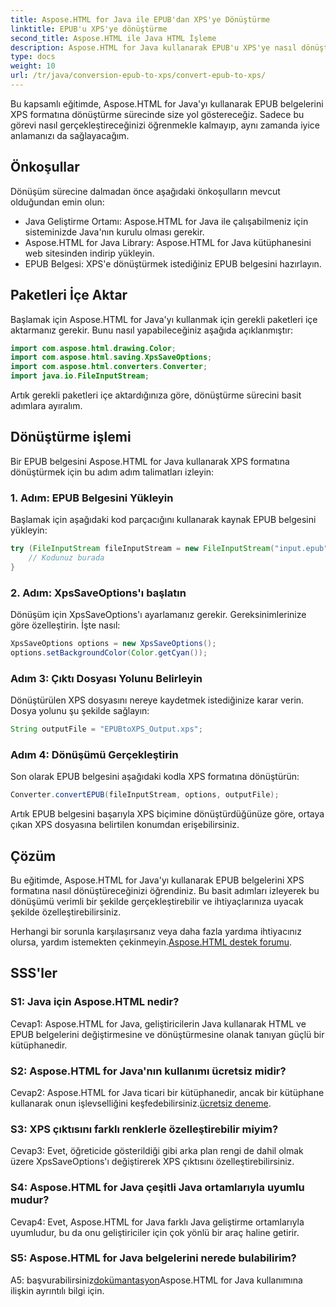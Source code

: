 ```yaml
---
title: Aspose.HTML for Java ile EPUB'dan XPS'ye Dönüştürme
linktitle: EPUB'u XPS'ye dönüştürme
second_title: Aspose.HTML ile Java HTML İşleme
description: Aspose.HTML for Java kullanarak EPUB'u XPS'ye nasıl dönüştüreceğinizi öğrenin. Kod örnekleri içeren adım adım kılavuz. Aspose.HTML'in yeteneklerini keşfedin.
type: docs
weight: 10
url: /tr/java/conversion-epub-to-xps/convert-epub-to-xps/
---
```

Bu kapsamlı eğitimde, Aspose.HTML for Java'yı kullanarak EPUB belgelerini XPS formatına dönüştürme sürecinde size yol göstereceğiz. Sadece bu görevi nasıl gerçekleştireceğinizi öğrenmekle kalmayıp, aynı zamanda iyice anlamanızı da sağlayacağım. 

## Önkoşullar

Dönüşüm sürecine dalmadan önce aşağıdaki önkoşulların mevcut olduğundan emin olun:

- Java Geliştirme Ortamı: Aspose.HTML for Java ile çalışabilmeniz için sisteminizde Java'nın kurulu olması gerekir.
- Aspose.HTML for Java Library: Aspose.HTML for Java kütüphanesini web sitesinden indirip yükleyin.
- EPUB Belgesi: XPS'e dönüştürmek istediğiniz EPUB belgesini hazırlayın.

## Paketleri İçe Aktar

Başlamak için Aspose.HTML for Java'yı kullanmak için gerekli paketleri içe aktarmanız gerekir. Bunu nasıl yapabileceğiniz aşağıda açıklanmıştır:

```java
import com.aspose.html.drawing.Color;
import com.aspose.html.saving.XpsSaveOptions;
import com.aspose.html.converters.Converter;
import java.io.FileInputStream;
```

Artık gerekli paketleri içe aktardığınıza göre, dönüştürme sürecini basit adımlara ayıralım.

## Dönüştürme işlemi

Bir EPUB belgesini Aspose.HTML for Java kullanarak XPS formatına dönüştürmek için bu adım adım talimatları izleyin:

### 1. Adım: EPUB Belgesini Yükleyin

Başlamak için aşağıdaki kod parçacığını kullanarak kaynak EPUB belgesini yükleyin:

```java
try (FileInputStream fileInputStream = new FileInputStream("input.epub")) {
    // Kodunuz burada
}
```

### 2. Adım: XpsSaveOptions'ı başlatın

Dönüşüm için XpsSaveOptions'ı ayarlamanız gerekir. Gereksinimlerinize göre özelleştirin. İşte nasıl:

```java
XpsSaveOptions options = new XpsSaveOptions();
options.setBackgroundColor(Color.getCyan());
```

### Adım 3: Çıktı Dosyası Yolunu Belirleyin

Dönüştürülen XPS dosyasını nereye kaydetmek istediğinize karar verin. Dosya yolunu şu şekilde sağlayın:

```java
String outputFile = "EPUBtoXPS_Output.xps";
```

### Adım 4: Dönüşümü Gerçekleştirin

Son olarak EPUB belgesini aşağıdaki kodla XPS formatına dönüştürün:

```java
Converter.convertEPUB(fileInputStream, options, outputFile);
```

Artık EPUB belgesini başarıyla XPS biçimine dönüştürdüğünüze göre, ortaya çıkan XPS dosyasına belirtilen konumdan erişebilirsiniz.

## Çözüm

Bu eğitimde, Aspose.HTML for Java'yı kullanarak EPUB belgelerini XPS formatına nasıl dönüştüreceğinizi öğrendiniz. Bu basit adımları izleyerek bu dönüşümü verimli bir şekilde gerçekleştirebilir ve ihtiyaçlarınıza uyacak şekilde özelleştirebilirsiniz.

 Herhangi bir sorunla karşılaşırsanız veya daha fazla yardıma ihtiyacınız olursa, yardım istemekten çekinmeyin.[Aspose.HTML destek forumu](https://forum.aspose.com/).

## SSS'ler

### S1: Java için Aspose.HTML nedir?

Cevap1: Aspose.HTML for Java, geliştiricilerin Java kullanarak HTML ve EPUB belgelerini değiştirmesine ve dönüştürmesine olanak tanıyan güçlü bir kütüphanedir.

### S2: Aspose.HTML for Java'nın kullanımı ücretsiz midir?

 Cevap2: Aspose.HTML for Java ticari bir kütüphanedir, ancak bir kütüphane kullanarak onun işlevselliğini keşfedebilirsiniz.[ücretsiz deneme](https://releases.aspose.com/).

### S3: XPS çıktısını farklı renklerle özelleştirebilir miyim?

Cevap3: Evet, öğreticide gösterildiği gibi arka plan rengi de dahil olmak üzere XpsSaveOptions'ı değiştirerek XPS çıktısını özelleştirebilirsiniz.

### S4: Aspose.HTML for Java çeşitli Java ortamlarıyla uyumlu mudur?

Cevap4: Evet, Aspose.HTML for Java farklı Java geliştirme ortamlarıyla uyumludur, bu da onu geliştiriciler için çok yönlü bir araç haline getirir.

### S5: Aspose.HTML for Java belgelerini nerede bulabilirim?

 A5: başvurabilirsiniz[dokümantasyon](https://reference.aspose.com/html/java/)Aspose.HTML for Java kullanımına ilişkin ayrıntılı bilgi için.